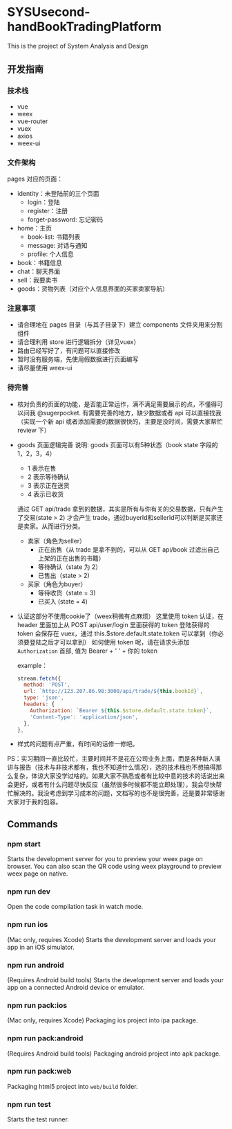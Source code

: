 # SYSUsecond-handBookTradingPlatform
This is the project of System Analysis and Design

## 开发指南

### 技术栈
- vue
- weex
- vue-router
- vuex
- axios
- weex-ui

### 文件架构
pages 对应的页面：
- identity：未登陆前的三个页面
  - login：登陆
  - register：注册
  - forget-password: 忘记密码
- home：主页
  - book-list: 书籍列表
  - message: 对话与通知
  - profile: 个人信息
- book：书籍信息
- chat：聊天界面
- sell：我要卖书
- goods：货物列表（对应个人信息界面的买家卖家导航）

### 注意事项
- 请合理地在 pages 目录（与其子目录下）建立 components 文件夹用来分割组件
- 请合理利用 store 进行逻辑拆分（详见vuex）
- 路由已经写好了，有问题可以直接修改
- 暂时没有服务端，先使用假数据进行页面编写
- 请尽量使用 weex-ui

### 待完善
- 核对负责的页面的功能，是否能正常运作，满不满足需要展示的点，不懂得可以问我 @sugerpocket. 有需要完善的地方，缺少数据或者 api 可以直接找我（实现一个新 api 或者添加需要的数据很快的，主要是没时间，需要大家帮忙 review 下）

- goods 页面逻辑完善
  说明: goods 页面可以有5种状态（book state 字段的 1，2，3，4）
  - 1 表示在售
  - 2 表示等待确认
  - 3 表示正在送货
  - 4 表示已收货

  通过 GET api/trade 拿到的数据，其实是所有与你有关的交易数据，只有产生了交易(state > 2) 才会产生 trade。通过buyerId和sellerId可以判断是买家还是卖家。从而进行分类。
  - 卖家（角色为seller）
    - 正在出售（从 trade 是拿不到的，可以从 GET api/book 过滤出自己上架的正在出售的书籍）
    - 等待确认（state 为 2）
    - 已售出（state > 2)
  - 买家（角色为buyer）
    - 等待收货（state = 3)
    - 已买入 (state = 4)

- 认证这部分不使用cookie了（weex稍微有点麻烦）
  这里使用 token 认证，在 header 里面加上从 POST api/user/login 里面获得的 token
  登陆获得的 token 会保存在 vuex，通过 this.$store.default.state.token 可以拿到（你必须要登陆之后才可以拿到）
  如何使用 token 呢，请在请求头添加 `Authorization` 首部, 值为 Bearer + ' ' + 你的 token

  example：

  ```javascript
  stream.fetch({
    method: 'POST',
    url: `http://123.207.86.98:3000/api/trade/${this.bookId}`,
    type: 'json',
    headers: {
      Authorization: `Bearer ${this.$store.default.state.token}`,
      'Content-Type': 'application/json',
    },
  },
  ```

- 样式的问题有点严重，有时间的话修一修吧。

PS：实习期间一直比较忙，主要时间并不是花在公司业务上面，而是各种新人演讲与报告（技术与非技术都有，我也不知道什么情况），选的技术栈也不想搞得那么复杂，体谅大家没学过啥的。如果大家不熟悉或者有比较中意的技术的话说出来会更好，或者有什么问题尽快反应（虽然很多时候都不能立即处理），我会尽快帮忙解决的。我没考虑到学习成本的问题，文档写的也不是很完善，还是要非常感谢大家对于我的包容。

## Commands

### npm start

Starts the development server for you to preview your weex page on browser.
You can also scan the QR code using weex playground to preview weex page on native.

### npm run dev

Open the code compilation task in watch mode.

### npm run ios

(Mac only, requires Xcode)
Starts the development server and loads your app in an iOS simulator.

### npm run android

(Requires Android build tools)
Starts the development server and loads your app on a connected Android device or emulator.

### npm run pack:ios

(Mac only, requires Xcode)
Packaging ios project into ipa package.

### npm run pack:android

(Requires Android build tools)
Packaging android project into apk package.

### npm run pack:web

Packaging html5 project into `web/build` folder.

### npm run test

Starts the test runner.
